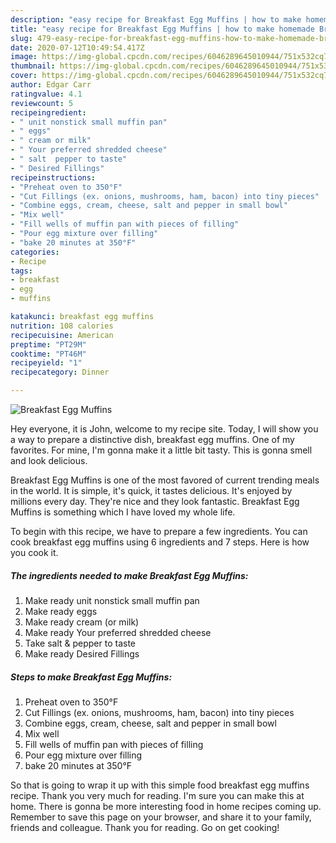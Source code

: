 ```yaml
---
description: "easy recipe for Breakfast Egg Muffins | how to make homemade Breakfast Egg Muffins"
title: "easy recipe for Breakfast Egg Muffins | how to make homemade Breakfast Egg Muffins"
slug: 479-easy-recipe-for-breakfast-egg-muffins-how-to-make-homemade-breakfast-egg-muffins
date: 2020-07-12T10:49:54.417Z
image: https://img-global.cpcdn.com/recipes/6046289645010944/751x532cq70/breakfast-egg-muffins-recipe-main-photo.jpg
thumbnail: https://img-global.cpcdn.com/recipes/6046289645010944/751x532cq70/breakfast-egg-muffins-recipe-main-photo.jpg
cover: https://img-global.cpcdn.com/recipes/6046289645010944/751x532cq70/breakfast-egg-muffins-recipe-main-photo.jpg
author: Edgar Carr
ratingvalue: 4.1
reviewcount: 5
recipeingredient:
- " unit nonstick small muffin pan"
- " eggs"
- " cream or milk"
- " Your preferred shredded cheese"
- " salt  pepper to taste"
- " Desired Fillings"
recipeinstructions:
- "Preheat oven to 350°F"
- "Cut Fillings (ex. onions, mushrooms, ham, bacon) into tiny pieces"
- "Combine eggs, cream, cheese, salt and pepper in small bowl"
- "Mix well"
- "Fill wells of muffin pan with pieces of filling"
- "Pour egg mixture over filling"
- "bake 20 minutes at 350°F"
categories:
- Recipe
tags:
- breakfast
- egg
- muffins

katakunci: breakfast egg muffins 
nutrition: 108 calories
recipecuisine: American
preptime: "PT29M"
cooktime: "PT46M"
recipeyield: "1"
recipecategory: Dinner

---
```



![Breakfast Egg Muffins](https://img-global.cpcdn.com/recipes/6046289645010944/751x532cq70/breakfast-egg-muffins-recipe-main-photo.jpg)

Hey everyone, it is John, welcome to my recipe site. Today, I will show you a way to prepare a distinctive dish, breakfast egg muffins. One of my favorites. For mine, I'm gonna make it a little bit tasty. This is gonna smell and look delicious.



Breakfast Egg Muffins is one of the most favored of current trending meals in the world. It is simple, it's quick, it tastes delicious. It's enjoyed by millions every day. They're nice and they look fantastic. Breakfast Egg Muffins is something which I have loved my whole life.


To begin with this recipe, we have to prepare a few ingredients. You can cook breakfast egg muffins using 6 ingredients and 7 steps. Here is how you cook it.

<!--inarticleads1-->

##### The ingredients needed to make Breakfast Egg Muffins:

1. Make ready  unit nonstick small muffin pan
1. Make ready  eggs
1. Make ready  cream (or milk)
1. Make ready  Your preferred shredded cheese
1. Take  salt &amp; pepper to taste
1. Make ready  Desired Fillings




<!--inarticleads2-->

##### Steps to make Breakfast Egg Muffins:

1. Preheat oven to 350°F
1. Cut Fillings (ex. onions, mushrooms, ham, bacon) into tiny pieces
1. Combine eggs, cream, cheese, salt and pepper in small bowl
1. Mix well
1. Fill wells of muffin pan with pieces of filling
1. Pour egg mixture over filling
1. bake 20 minutes at 350°F




So that is going to wrap it up with this simple food breakfast egg muffins recipe. Thank you very much for reading. I'm sure you can make this at home. There is gonna be more interesting food in home recipes coming up. Remember to save this page on your browser, and share it to your family, friends and colleague. Thank you for reading. Go on get cooking!

